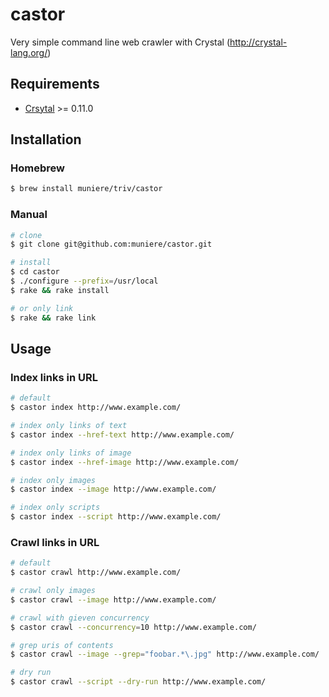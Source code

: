 # castor

Very simple command line web crawler with Crystal (http://crystal-lang.org/)

## Requirements

- [Crsytal](http://crystal-lang.org/) >= 0.11.0

## Installation

### Homebrew

```bash
$ brew install muniere/triv/castor
```

### Manual

```bash
# clone
$ git clone git@github.com:muniere/castor.git

# install
$ cd castor
$ ./configure --prefix=/usr/local
$ rake && rake install

# or only link
$ rake && rake link
```

## Usage

### Index links in URL

```bash
# default
$ castor index http://www.example.com/

# index only links of text
$ castor index --href-text http://www.example.com/

# index only links of image
$ castor index --href-image http://www.example.com/

# index only images
$ castor index --image http://www.example.com/

# index only scripts
$ castor index --script http://www.example.com/
```

### Crawl links in URL

```bash
# default
$ castor crawl http://www.example.com/

# crawl only images
$ castor crawl --image http://www.example.com/

# crawl with gieven concurrency
$ castor crawl --concurrency=10 http://www.example.com/

# grep uris of contents
$ castor crawl --image --grep="foobar.*\.jpg" http://www.example.com/

# dry run
$ castor crawl --script --dry-run http://www.example.com/
```
